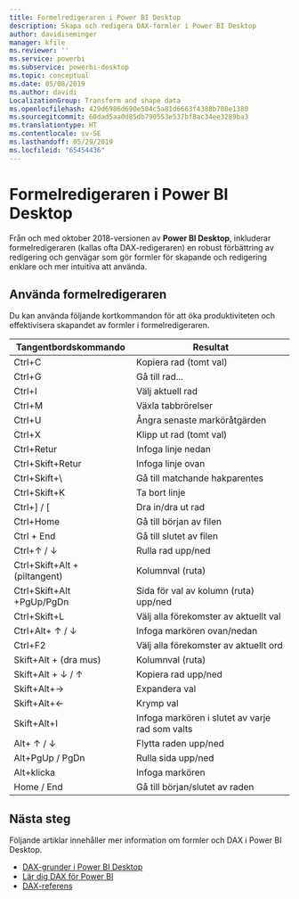 ```yaml
---
title: Formelredigeraren i Power BI Desktop
description: Skapa och redigera DAX-formler i Power BI Desktop
author: davidiseminger
manager: kfile
ms.reviewer: ''
ms.service: powerbi
ms.subservice: powerbi-desktop
ms.topic: conceptual
ms.date: 05/08/2019
ms.author: davidi
LocalizationGroup: Transform and shape data
ms.openlocfilehash: 429d6986d690e584c5a81d6663f4388b708e1380
ms.sourcegitcommit: 60dad5aa0d85db790553e537bf8ac34ee3289ba3
ms.translationtype: HT
ms.contentlocale: sv-SE
ms.lasthandoff: 05/29/2019
ms.locfileid: "65454436"
---
```

# <a name="formula-editor-in-power-bi-desktop"></a>Formelredigeraren i Power BI Desktop

Från och med oktober 2018-versionen av **Power BI Desktop**, inkluderar formelredigeraren (kallas ofta DAX-redigeraren) en robust förbättring av redigering och genvägar som gör formler för skapande och redigering enklare och mer intuitiva att använda. 

## <a name="using-the-formula-editor"></a>Använda formelredigeraren

Du kan använda följande kortkommandon för att öka produktiviteten och effektivisera skapandet av formler i formelredigeraren.


|Tangentbordskommando  |Resultat  |
|---------|---------|
|Ctrl+C  | Kopiera rad (tomt val) |
|Ctrl+G  |Gå till rad... |
|Ctrl+I  |Välj aktuell rad  |
|Ctrl+M  |Växla tabbrörelser |
|Ctrl+U  |Ångra senaste marköråtgärden  |
|Ctrl+X   | Klipp ut rad (tomt val) |
|Ctrl+Retur  |Infoga linje nedan  |
|Ctrl+Skift+Retur  |Infoga linje ovan  |
|Ctrl+Skift+\  |Gå till matchande hakparentes  |
|Ctrl+Skift+K  |Ta bort linje  |
|Ctrl+] / [  |Dra in/dra ut rad  |
|Ctrl+Home  |Gå till början av filen  |
|Ctrl + End  |Gå till slutet av filen  |
|Ctrl+↑ / ↓   |Rulla rad upp/ned  |
|Ctrl+Skift+Alt + (piltangent)  |Kolumnval (ruta)  |
|Ctrl+Skift+Alt +PgUp/PgDn  |Sida för val av kolumn (ruta) upp/ned |
|Ctrl+Skift+L  |Välj alla förekomster av aktuellt val |
|Ctrl+Alt+ ↑ / ↓  |Infoga markören ovan/nedan  |
|Ctrl+F2  |Välj alla förekomster av aktuellt ord | 
|Skift+Alt + (dra mus) |Kolumnval (ruta)  |
|Skift+Alt + ↓ / ↑  |Kopiera rad upp/ned  |
|Skift+Alt+→  |Expandera val  |
|Skift+Alt+←  |Krymp val |
|Skift+Alt+I  |Infoga markören i slutet av varje rad som valts |
|Alt+ ↑ / ↓  | Flytta raden upp/ned |
|Alt+PgUp / PgDn  |Rulla sida upp/ned  |
|Alt+klicka  |Infoga markören  |
|Home / End  |Gå till början/slutet av raden  |

## <a name="next-steps"></a>Nästa steg

Följande artiklar innehåller mer information om formler och DAX i Power BI Desktop.

* [DAX-grunder i Power BI Desktop](desktop-quickstart-learn-dax-basics.md)
* [Lär dig DAX för Power BI](https://docs.microsoft.com/power-bi/guided-learning/introductiontodax?tutorial-step=1)
* [DAX-referens](https://msdn.microsoft.com/query-bi/dax/data-analysis-expressions-dax-reference)

